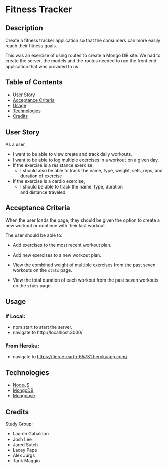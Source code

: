 # Fitness Tracker

## Description

Create a fitness tracker application so that the consumers can more easily reach their fitness goals.

This was an exercise of using routes to create a Mongo DB site. We had to create the server, the models and the routes needed to run the front end application that was provided to us.

## Table of Contents

- [User Story](#user-story)
- [Acceptance Criteria](#acceptance-criteria)
- [Usage](#usage)
- [Technologies](#technologies)
- [Credits](#credits)

## User Story

As a user,

- I want to be able to view create and track daily workouts.
- I want to be able to log multiple exercises in a workout on a given day.
- If the exercise is a resistance exercise,
  - I should also be able to track the name, type, weight, sets, reps, and duration of exercise
- If the exercise is a cardio exercise,
  - I should be able to track the name, type, duration and distance traveled.

## Acceptance Criteria

When the user loads the page, they should be given the option to create a new workout or continue with their last workout.

The user should be able to:

- Add exercises to the most recent workout plan.

- Add new exercises to a new workout plan.

- View the combined weight of multiple exercises from the past seven workouts on the `stats` page.

- View the total duration of each workout from the past seven workouts on the `stats` page.

## Usage

### If Local:

- npm start to start the server.
- navigate to http://localhost:3000/

### From Heroku:

- navigate to https://fierce-earth-65781.herokuapp.com/

## Technologies

- [NodeJS](https://nodejs.org/en/)
- [MongoDB](https://www.mongodb.com/)
- [Mongoose](https://mongoosejs.com/)

## Credits

Study Group:

- Lauren Gabaldon
- Josh Lee
- Jared Sutch
- Lacey Pape
- Alex Jurgs
- Tarik Maggio
